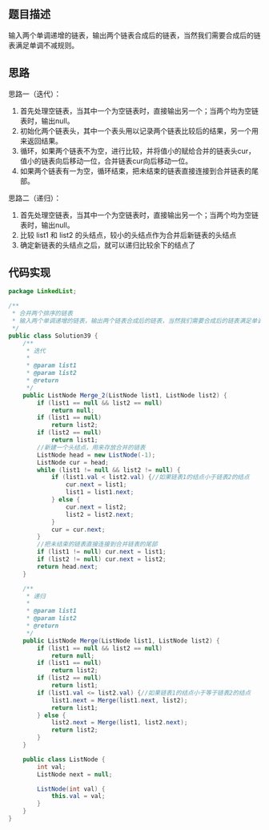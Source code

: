 ## 题目描述
输入两个单调递增的链表，输出两个链表合成后的链表，当然我们需要合成后的链表满足单调不减规则。

## 思路
思路一（迭代）：
1. 首先处理空链表，当其中一个为空链表时，直接输出另一个；当两个均为空链表时，输出null。
2. 初始化两个链表头，其中一个表头用以记录两个链表比较后的结果，另一个用来返回结果。
2. 循环，如果两个链表不为空，进行比较，并将值小的赋给合并的链表头cur，值小的链表向后移动一位，合并链表cur向后移动一位。
3. 如果两个链表有一为空，循环结束，把未结束的链表直接连接到合并链表的尾部。

思路二（递归）：
1. 首先处理空链表，当其中一个为空链表时，直接输出另一个；当两个均为空链表时，输出null。
2. 比较 list1 和 list2 的头结点，较小的头结点作为合并后新链表的头结点
3. 确定新链表的头结点之后，就可以递归比较余下的结点了

## 代码实现
```java
package LinkedList;

/**
 * 合并两个排序的链表
 * 输入两个单调递增的链表，输出两个链表合成后的链表，当然我们需要合成后的链表满足单调不减规则。
 */
public class Solution39 {
    /**
     * 迭代
     *
     * @param list1
     * @param list2
     * @return
     */
    public ListNode Merge_2(ListNode list1, ListNode list2) {
        if (list1 == null && list2 == null)
            return null;
        if (list1 == null)
            return list2;
        if (list2 == null)
            return list1;
        //新建一个头结点，用来存放合并的链表
        ListNode head = new ListNode(-1);
        ListNode cur = head;
        while (list1 != null && list2 != null) {
            if (list1.val < list2.val) {//如果链表1的结点小于链表2的结点
                cur.next = list1;
                list1 = list1.next;
            } else {
                cur.next = list2;
                list2 = list2.next;
            }
            cur = cur.next;
        }
        //把未结束的链表直接连接到合并链表的尾部
        if (list1 != null) cur.next = list1;
        if (list2 != null) cur.next = list2;
        return head.next;
    }

    /**
     * 递归
     *
     * @param list1
     * @param list2
     * @return
     */
    public ListNode Merge(ListNode list1, ListNode list2) {
        if (list1 == null && list2 == null)
            return null;
        if (list1 == null)
            return list2;
        if (list2 == null)
            return list1;
        if (list1.val <= list2.val) {//如果链表1的结点小于等于链表2的结点
            list1.next = Merge(list1.next, list2);
            return list1;
        } else {
            list2.next = Merge(list1, list2.next);
            return list2;
        }
    }

    public class ListNode {
        int val;
        ListNode next = null;

        ListNode(int val) {
            this.val = val;
        }
    }
}

```
